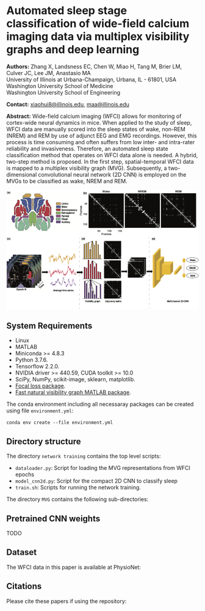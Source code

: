 # Automated sleep stage classification of wide-field calcium imaging data via multiplex visibility graphs and deep learning

**Authors:** Zhang X, Landsness EC, Chen W, Miao H, Tang M, Brier LM, Culver JC, Lee JM, Anastasio MA <br />
University of Illinois at Urbana-Champaign, Urbana, IL - 61801, USA <br>
Washington University School of Medicine<br>
Washington University School of Engineering<br>

**Contact:** xiaohui8@illinois.edu, maa@illinois.edu

**Abstract:** Wide-field calcium imaging (WFCI) allows for monitoring of cortex-wide neural dynamics in mice. When applied to the study of sleep, WFCI data are manually scored into the sleep states of wake, non-REM (NREM) and REM by use of adjunct EEG and EMG recordings. However, this process is time consuming and often suffers from low inter- and intra-rater reliability and invasiveness. Therefore, an automated sleep state classification method that operates on WFCI data alone is needed. A hybrid, two-step method is proposed. In the first step, spatial-temporal WFCI data is mapped to a multiplex visibility graph (MVG). Subsequently, a two-dimensional convolutional neural network (2D CNN) is employed on the MVGs to be classified as wake, NREM and REM.
<p align="center">
<img src="./schematic.png" alt="Schematic" width="700"/>
</p>

## System Requirements
- Linux
- MATLAB
- Miniconda >= 4.8.3
- Python 3.7.6. 
- Tensorflow 2.2.0.
- NVIDIA driver >= 440.59, CUDA toolkit >= 10.0
- SciPy, NumPy, scikit-image, sklearn, matplotlib.
- [Focal loss package](artemmavrin/focal-loss).
- [Fast natural visibility graph MATLAB package](https://www.mathworks.com/matlabcentral/fileexchange/70432-fast-natural-visibility-graph-nvg-for-matlab).

The conda environment including all necessaray packages can be created using file `environment.yml`:
```
conda env create --file environment.yml
```
  
## Directory structure
The directory `network training` contains the top level scripts:
- `dataloader.py`: Script for loading the MVG representations from WFCI epochs
- `model_cnn2d.py`: Script for the compact 2D CNN to classify sleep
- `train.sh`: Scripts for running the network training.

The directory `MVG` contains the following sub-directories:

## Pretrained CNN weights
TODO

## Dataset
The WFCI data in this paper is available at PhysioNet: 

## Citations
Please cite these papers if using the repository:
```
```






